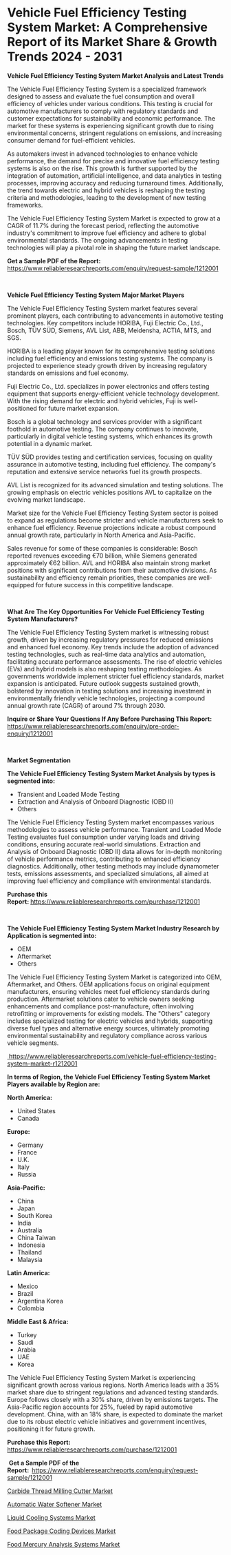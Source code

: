 <p><h1>Vehicle Fuel Efficiency Testing System Market: A Comprehensive Report of its Market Share & Growth Trends 2024 - 2031</h1></p><p><strong>Vehicle Fuel Efficiency Testing System Market Analysis and Latest Trends</strong></p>
<p><p>The Vehicle Fuel Efficiency Testing System is a specialized framework designed to assess and evaluate the fuel consumption and overall efficiency of vehicles under various conditions. This testing is crucial for automotive manufacturers to comply with regulatory standards and customer expectations for sustainability and economic performance. The market for these systems is experiencing significant growth due to rising environmental concerns, stringent regulations on emissions, and increasing consumer demand for fuel-efficient vehicles.</p><p>As automakers invest in advanced technologies to enhance vehicle performance, the demand for precise and innovative fuel efficiency testing systems is also on the rise. This growth is further supported by the integration of automation, artificial intelligence, and data analytics in testing processes, improving accuracy and reducing turnaround times. Additionally, the trend towards electric and hybrid vehicles is reshaping the testing criteria and methodologies, leading to the development of new testing frameworks.</p><p>The Vehicle Fuel Efficiency Testing System Market is expected to grow at a CAGR of 11.7% during the forecast period, reflecting the automotive industry's commitment to improve fuel efficiency and adhere to global environmental standards. The ongoing advancements in testing technologies will play a pivotal role in shaping the future market landscape.</p></p>
<p><strong>Get a Sample PDF of the Report:&nbsp;</strong> <a href="https://www.reliableresearchreports.com/enquiry/request-sample/1212001?utm_campaign=8&utm_medium=2&utm_source=Github&utm_content=ia&utm_term=17122024&utm_id=vehicle-fuel-efficiency-testing-system">https://www.reliableresearchreports.com/enquiry/request-sample/1212001</a></p>
<p>&nbsp;</p>
<p><strong>Vehicle Fuel Efficiency Testing System Major Market Players</strong></p>
<p><p>The Vehicle Fuel Efficiency Testing System market features several prominent players, each contributing to advancements in automotive testing technologies. Key competitors include HORIBA, Fuji Electric Co., Ltd., Bosch, TÜV SÜD, Siemens, AVL List, ABB, Meidensha, ACTIA, MTS, and SGS.</p><p>HORIBA is a leading player known for its comprehensive testing solutions including fuel efficiency and emissions testing systems. The company is projected to experience steady growth driven by increasing regulatory standards on emissions and fuel economy. </p><p>Fuji Electric Co., Ltd. specializes in power electronics and offers testing equipment that supports energy-efficient vehicle technology development. With the rising demand for electric and hybrid vehicles, Fuji is well-positioned for future market expansion.</p><p>Bosch is a global technology and services provider with a significant foothold in automotive testing. The company continues to innovate, particularly in digital vehicle testing systems, which enhances its growth potential in a dynamic market. </p><p>TÜV SÜD provides testing and certification services, focusing on quality assurance in automotive testing, including fuel efficiency. The company's reputation and extensive service networks fuel its growth prospects.</p><p>AVL List is recognized for its advanced simulation and testing solutions. The growing emphasis on electric vehicles positions AVL to capitalize on the evolving market landscape.</p><p>Market size for the Vehicle Fuel Efficiency Testing System sector is poised to expand as regulations become stricter and vehicle manufacturers seek to enhance fuel efficiency. Revenue projections indicate a robust compound annual growth rate, particularly in North America and Asia-Pacific.</p><p>Sales revenue for some of these companies is considerable: Bosch reported revenues exceeding €70 billion, while Siemens generated approximately €62 billion. AVL and HORIBA also maintain strong market positions with significant contributions from their automotive divisions. As sustainability and efficiency remain priorities, these companies are well-equipped for future success in this competitive landscape.</p></p>
<p>&nbsp;</p>
<p><strong>What Are The Key Opportunities For Vehicle Fuel Efficiency Testing System Manufacturers?</strong></p>
<p><p>The Vehicle Fuel Efficiency Testing System market is witnessing robust growth, driven by increasing regulatory pressures for reduced emissions and enhanced fuel economy. Key trends include the adoption of advanced testing technologies, such as real-time data analytics and automation, facilitating accurate performance assessments. The rise of electric vehicles (EVs) and hybrid models is also reshaping testing methodologies. As governments worldwide implement stricter fuel efficiency standards, market expansion is anticipated. Future outlook suggests sustained growth, bolstered by innovation in testing solutions and increasing investment in environmentally friendly vehicle technologies, projecting a compound annual growth rate (CAGR) of around 7% through 2030.</p></p>
<p><strong>Inquire or Share Your Questions If Any Before Purchasing This Report:</strong> <a href="https://www.reliableresearchreports.com/enquiry/pre-order-enquiry/1212001?utm_campaign=8&utm_medium=2&utm_source=Github&utm_content=ia&utm_term=17122024&utm_id=vehicle-fuel-efficiency-testing-system">https://www.reliableresearchreports.com/enquiry/pre-order-enquiry/1212001</a></p>
<p>&nbsp;</p>
<p><strong>Market Segmentation</strong></p>
<p><strong>The Vehicle Fuel Efficiency Testing System Market Analysis by types is segmented into:</strong></p>
<p><ul><li>Transient and Loaded Mode Testing</li><li>Extraction and Analysis of Onboard Diagnostic (OBD II)</li><li>Others</li></ul></p>
<p><p>The Vehicle Fuel Efficiency Testing System market encompasses various methodologies to assess vehicle performance. Transient and Loaded Mode Testing evaluates fuel consumption under varying loads and driving conditions, ensuring accurate real-world simulations. Extraction and Analysis of Onboard Diagnostic (OBD II) data allows for in-depth monitoring of vehicle performance metrics, contributing to enhanced efficiency diagnostics. Additionally, other testing methods may include dynamometer tests, emissions assessments, and specialized simulations, all aimed at improving fuel efficiency and compliance with environmental standards.</p></p>
<p><strong>Purchase this Report:&nbsp;</strong><a href="https://www.reliableresearchreports.com/purchase/1212001?utm_campaign=8&utm_medium=2&utm_source=Github&utm_content=ia&utm_term=17122024&utm_id=vehicle-fuel-efficiency-testing-system">https://www.reliableresearchreports.com/purchase/1212001</a></p>
<p>&nbsp;</p>
<p><strong>The Vehicle Fuel Efficiency Testing System Market Industry Research by Application is segmented into:</strong></p>
<p><ul><li>OEM</li><li>Aftermarket</li><li>Others</li></ul></p>
<p><p>The Vehicle Fuel Efficiency Testing System Market is categorized into OEM, Aftermarket, and Others. OEM applications focus on original equipment manufacturers, ensuring vehicles meet fuel efficiency standards during production. Aftermarket solutions cater to vehicle owners seeking enhancements and compliance post-manufacture, often involving retrofitting or improvements for existing models. The "Others" category includes specialized testing for electric vehicles and hybrids, supporting diverse fuel types and alternative energy sources, ultimately promoting environmental sustainability and regulatory compliance across various vehicle segments.</p></p>
<p><a href="https://www.reliableresearchreports.com/vehicle-fuel-efficiency-testing-system-market-r1212001?utm_campaign=8&utm_medium=2&utm_source=Github&utm_content=ia&utm_term=17122024&utm_id=vehicle-fuel-efficiency-testing-system">&nbsp;https://www.reliableresearchreports.com/vehicle-fuel-efficiency-testing-system-market-r1212001</a></p>
<p><strong>In terms of Region, the Vehicle Fuel Efficiency Testing System Market Players available by Region are:</strong></p>
<p>
    <p> <strong> North America: </strong>
        <ul>
            <li>United States</li>
            <li>Canada</li>
        </ul>
        </p> 
    <p> <strong> Europe: </strong>
        <ul>
            <li>Germany</li>
            <li>France</li>
            <li>U.K.</li>
            <li>Italy</li>
            <li>Russia</li>
        </ul>
        </p> 
    <p> <strong> Asia-Pacific: </strong>
        <ul>
            <li>China</li>
            <li>Japan</li>
            <li>South Korea</li>
            <li>India</li>
            <li>Australia</li>
            <li>China Taiwan</li>
            <li>Indonesia</li>
            <li>Thailand</li>
            <li>Malaysia</li>
        </ul>
        </p> 
    <p> <strong> Latin America: </strong>
        <ul>
            <li>Mexico</li>
            <li>Brazil</li>
            <li>Argentina Korea</li>
            <li>Colombia</li>
        </ul>
        </p> 
    <p> <strong> Middle East & Africa: </strong>
        <ul>
            <li>Turkey</li>
            <li>Saudi</li>
            <li>Arabia</li>
            <li>UAE</li>
            <li>Korea</li>
        </ul>
    </p>
    </p>
<p><p>The Vehicle Fuel Efficiency Testing System Market is experiencing significant growth across various regions. North America leads with a 35% market share due to stringent regulations and advanced testing standards. Europe follows closely with a 30% share, driven by emissions targets. The Asia-Pacific region accounts for 25%, fueled by rapid automotive development. China, with an 18% share, is expected to dominate the market due to its robust electric vehicle initiatives and government incentives, positioning it for future growth.</p></p>
<p><strong>Purchase this Report: </strong><a href="https://www.reliableresearchreports.com/purchase/1212001?utm_campaign=8&utm_medium=2&utm_source=Github&utm_content=ia&utm_term=17122024&utm_id=vehicle-fuel-efficiency-testing-system">https://www.reliableresearchreports.com/purchase/1212001</a></p>
<p>&nbsp;<strong>Get a Sample PDF of the Report:&nbsp;&nbsp;</strong><a href="https://www.reliableresearchreports.com/enquiry/request-sample/1212001?utm_campaign=8&utm_medium=2&utm_source=Github&utm_content=ia&utm_term=17122024&utm_id=vehicle-fuel-efficiency-testing-system">https://www.reliableresearchreports.com/enquiry/request-sample/1212001</a></p>
<p><strong></strong></p>
<p><p><a href="https://www.linkedin.com/pulse/carbide-thread-milling-cutter-market-report-detailed-size-5lejf?utm_campaign=8&utm_medium=2&utm_source=Github&utm_content=ia&utm_term=17122024&utm_id=vehicle-fuel-efficiency-testing-system">Carbide Thread Milling Cutter Market</a></p><p><a href="https://www.linkedin.com/pulse/automatic-water-softener-market-forecasts-trends-impact-ojzof?utm_campaign=8&utm_medium=2&utm_source=Github&utm_content=ia&utm_term=17122024&utm_id=vehicle-fuel-efficiency-testing-system">Automatic Water Softener Market</a></p><p><a href="https://www.linkedin.com/pulse/based-recent-market-research-liquid-cooling-systems-set-kqsrf?utm_campaign=8&utm_medium=2&utm_source=Github&utm_content=ia&utm_term=17122024&utm_id=vehicle-fuel-efficiency-testing-system">Liquid Cooling Systems Market</a></p><p><a href="https://github.com/AfsanaMia652/Market-Research-Report-List-1/blob/main/food-package-coding-devices-market.md?utm_campaign=8&utm_medium=2&utm_source=Github&utm_content=ia&utm_term=17122024&utm_id=vehicle-fuel-efficiency-testing-system">Food Package Coding Devices Market</a></p><p><a href="https://github.com/PeterParrish5/Market-Research-Report-List-7/blob/main/food-mercury-analysis-systems-market.md?utm_campaign=8&utm_medium=2&utm_source=Github&utm_content=ia&utm_term=17122024&utm_id=vehicle-fuel-efficiency-testing-system">Food Mercury Analysis Systems Market</a></p></p>